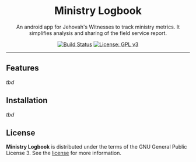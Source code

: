 <div align="center">
  <h1>Ministry Logbook</h1>
  <p>An android app for Jehovah's Witnesses to track ministry metrics. It simplifies analysis and sharing of the field service report.</p>
  
  [![Build Status](https://github.com/danieldaeschle/MinistryLogbook/workflows/Build/badge.svg)](https://github.com/danieldaeschle/MinistryLogbook/actions/workflows/test.yml)
  [![License: GPL v3](https://img.shields.io/badge/License-GPLv3-blue.svg)](https://www.gnu.org/licenses/gpl-3.0)
</div>

---

## Features
*tbd*

## Installation
*tbd*

## License
**Ministry Logbook** is distributed under the terms of the GNU General Public License 3. See the [license](LICENSE) for more information.
